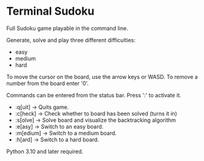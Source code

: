 # Terminal Sudoku
Full Sudoku game playable in the command line.

Generate, solve and play three different difficulties:
- easy
- medium
- hard

To move the cursor on the board, use the arrow keys or WASD.
To remove a number from the board enter '0'.

Commands can be entered from the status bar. Press ':' to activate it.
- :q[uit]   ->  Quits game.
- :c[heck]  ->  Check whether to board has been solved (turns it in)
- :s[olve]  ->  Solve board and visualize the backtracking algorithm
- :e[asy]   ->  Switch to an easy board.
- :m[edium] ->  Switch to a medium board.
- :h[ard]   ->  Switch to a hard board.


Python 3.10 and later required.
